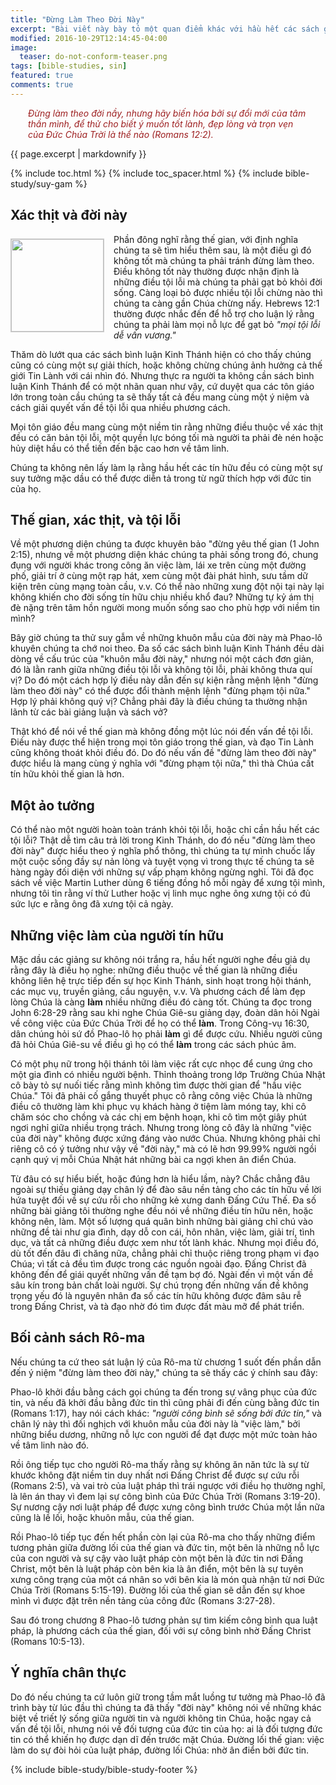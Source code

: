 ```yaml
---
title: "Đừng Làm Theo Đời Này"
excerpt: "Bài viết này bày tỏ một quan điểm khác với hầu hết các sách giải kinh và giảng luận khắp nơi rằng chủ đề này mang một ý nghĩa khác với các quan điểm phổ thông."
modified: 2016-10-29T12:14:45-04:00
image: 
  teaser: do-not-conform-teaser.png
tags: [bible-studies, sin]
featured: true
comments: true
---
```


<p style="padding-left: 2.0em; padding-right: 2.0em; font-style: italic; color: #9d1f20;">Ðừng làm theo đời nầy, nhưng hãy biến hóa bởi sự đổi mới của tâm thần mình, để thử cho biết ý muốn tốt lành, đẹp lòng và trọn vẹn của Ðức Chúa Trời là thể nào (Romans 12:2).</p>

{{ page.excerpt | markdownify }}

{% include toc.html %}
{% include toc_spacer.html %}
{% include bible-study/suy-gam %}

## Xác thịt và đời này

<img alt src="{{ site.url }}/assets/images/do-not-conform-teaser.png" style="border: 1px solid #cccccc; margin: 7px 15px 0px 0px; max-width: 100%; height: 148px; padding: 0px; float: left;">

Phần đông nghĩ rằng thế gian, với định nghĩa chúng ta sẽ tìm hiểu thêm sau, là một điều gì đó không tốt mà chúng ta phải tránh đừng làm theo. Điều không tốt này thường được nhận định là những điều tội lỗi mà chúng ta phải gạt bỏ khỏi đời sống. Càng loại bỏ được nhiều tội lỗi chừng nào thì chúng ta càng gần Chúa chừng nấy. Hebrews 12:1 thường được nhắc đến để hỗ trợ cho luận lý rằng chúng ta phải làm mọi nỗ lực để gạt bỏ <em>"mọi tội lỗi dễ vấn vương."</em>

Thăm dò lướt qua các sách bình luận Kinh Thánh hiện có cho thấy chúng cũng có cùng một sự giải thích, hoặc không chừng chúng ảnh hưởng cả thế giới Tin Lành với cái nhìn đó. Nhưng thực ra người ta không cần sách bình luận Kinh Thánh để có một nhãn quan như vậy, cứ duyệt qua các tôn giáo lớn trong toàn cầu chúng ta sẽ thấy tất cả đều mang cùng một ý niệm và cách giải quyết vấn đề tội lỗi qua nhiều phương cách.

Mọi tôn giáo đều mang cùng một niềm tin rằng những điều thuộc về xác thịt đều có căn bản tội lỗi, một quyền lực bóng tối mà người ta phải đè nén hoặc hủy diệt hầu có thể tiến đến bậc cao hơn về tâm linh.

Chúng ta không nên lấy làm lạ rằng hầu hết các tín hữu đều có cùng một sự suy tưởng mặc dầu có thể được diễn tả trong từ ngữ thích hợp với đức tin của họ.

## Thế gian, xác thịt, và tội lỗi

Về một phương diện chúng ta được khuyên bảo "đừng yêu thế gian (1 John 2:15), nhưng về một phương diện khác chúng ta phải sống trong đó, chung đụng với người khác trong công ăn việc làm, lái xe trên cùng một đường phố, giải trí ở cùng một rạp hát, xem cùng một đài phát hình, sưu tầm dữ kiện trên cùng mạng toàn cầu, v.v. Có thể nào những xung đột nội tại này lại không khiến cho đời sống tín hữu chịu nhiều khổ đau? Những tự kỷ ám thị đè nặng trên tâm hồn người mong muốn sống sao cho phù hợp với niềm tin mình?

Bây giờ chúng ta thử suy gẫm về những khuôn mẫu của đời này mà Phao-lô khuyên chúng ta chớ noi theo. Đa số các sách bình luận Kinh Thánh đều dài dòng về cấu trúc của "khuôn mẫu đời này," nhưng nói một cách đơn giản, đó là lằn ranh giữa những điều tội lỗi và không tội lỗi, phải không thưa quí vị? Do đó một cách hợp lý điều này dẫn đến sự kiện rằng mệnh lệnh "đừng làm theo đời này" có thể được đổi thành mệnh lệnh "đừng phạm tội nữa." Hợp lý phải không quý vị? Chẳng phải đây là điều chúng ta thường nhận lãnh từ các bài giảng luận và sách vở?

Thật khó để nói về thế gian mà không đồng một lúc nói đến vấn đề tội lỗi. Điều này được thể hiện trong mọi tôn giáo trong thế gian, và đạo Tin Lành cũng không thoát khỏi điều đó. Do đó nếu vấn đề "đừng làm theo đời này" được hiểu là mang cùng ý nghĩa với "đừng phạm tội nữa," thì thà Chúa cất tín hữu khỏi thế gian là hơn.

## Một ảo tưởng

Có thể nào một người hoàn toàn tránh khỏi tội lỗi, hoặc chỉ cần hầu hết các tội lỗi? Thật dễ tìm câu trả lời trong Kinh Thánh, do đó nếu "đừng làm theo đời này" được hiểu theo ý nghĩa phổ thông, thì chúng ta tự mình chuốc lấy một cuộc sống đầy sự nản lòng và tuyệt vọng vì trong thực tế chúng ta sẽ hàng ngày đối diện với những sự vấp phạm không ngừng nghỉ. Tôi đã đọc sách về việc Martin Luther dùng 6 tiếng đồng hồ mỗi ngày để xưng tội mình, nhưng tôi tin rằng ví thử Luther hoặc vị linh mục nghe ông xưng tội có đủ sức lực e rằng ông đã xưng tội cả ngày.

## Những việc làm của người tín hữu

Mặc dầu các giảng sư không nói trắng ra, hầu hết người nghe đều giả dụ rằng đây là điều họ nghe: những điều thuộc về thế gian là những điều không liên hệ trực tiếp đến sự học Kinh Thánh, sinh hoạt trong hội thánh, các mục vụ, truyền giảng, cầu nguyện, v.v. Và phương cách để làm đẹp lòng Chúa là càng <strong>làm</strong> nhiều những điều đó càng tốt. Chúng ta đọc trong John 6:28-29 rằng sau khi nghe Chúa Giê-su giảng dạy, đoàn dân hỏi Ngài về công việc của Đức Chúa Trời để họ có thể <strong>làm</strong>. Trong Công-vụ 16:30, dân chúng hỏi sứ đồ Phao-lô họ phải <strong>làm</strong> gì để được cứu. Nhiều người cũng đã hỏi Chúa Giê-su về điều gì họ có thể <strong>làm</strong> trong các sách phúc âm.

Có một phụ nữ trong hội thánh tôi làm việc rất cực nhọc để cung ứng cho một gia đình có nhiều người bệnh. Thỉnh thoảng trong lớp Trường Chúa Nhật cô bày tỏ sự nuối tiếc rằng mình không tìm được thời gian để "hầu việc Chúa." Tôi đã phải cố gắng thuyết phục cô rằng công việc Chúa là những điều cô thường làm khi phục vụ khách hàng ở tiệm làm móng tay, khi cô chăm sóc cho chồng và các chị em bệnh hoạn, khi cô tìm một giây phút ngơi nghỉ giữa nhiều trọng trách. Nhưng trong lòng cô đây là những "việc của đời này" không được xứng đáng vào nước Chúa. Nhưng không phải chỉ riêng cô có ý tưởng như vậy về "đời này," mà có lẽ hơn 99.99% người ngồi cạnh quý vị mỗi Chúa Nhật hát những bài ca ngợi khen ân điển Chúa.

Từ đâu có sự hiểu biết, hoặc đúng hơn là hiểu lầm, này? Chắc chẳng đâu ngoài sự thiếu giảng dạy chân lý để đào sâu nền tảng cho các tín hữu về lời hứa tuyệt đối về sự cứu rỗi cho những kẻ xưng danh Đấng Cứu Thế. Đa số những bài giảng tôi thường nghe đều nói về những điều tín hữu nên, hoặc không nên, làm. Một số lượng quá quân bình những bài giảng chỉ chú vào những đề tài như gia đình, dạy dỗ con cái, hôn nhân, việc làm, giải trí, tình dục, và tất cả những điều được xem như tốt lành khác. Nhưng mọi điều đó, dù tốt đến đâu đi chăng nữa, chẳng phải chỉ thuộc riêng trong phạm vi đạo Chúa; vì tất cả đều tìm được trong các nguồn ngoài đạo. Đấng Christ đã không đến để giái quyết những vấn đề tạm bợ đó. Ngài đến vì một vấn đề sâu kín trong bản chất loài người. Sự chú trọng đến những vấn đề không trọng yếu đó là nguyên nhân đa số các tín hữu không được đâm sâu rễ trong Đấng Christ, và tà đạo nhờ đó tìm được đất màu mỡ để phát triển.

## Bối cảnh sách Rô-ma

Nếu chúng ta cứ theo sát luận lý của Rô-ma từ chương 1 suốt đến phần dẫn đến ý niệm "đừng làm theo đời này," chúng ta sẽ thấy các ý chính sau đây:

Phao-lô khởi đầu bằng cách gọi chúng ta đến trong sự vâng phục của đức tin, và nếu đã khởi đầu bằng đức tin thì cũng phải đi đến cùng bằng đức tin (Romans 1:17), hay nói cách khác: <em>"người công bình sẽ sống bởi đức tin,"</em> và chân lý này thì đối nghịch với khuôn mẫu của đời này là "việc làm," bởi những biểu dương, những nỗ lực con người để đạt được một mức toàn hảo về tâm linh nào đó.

Rồi ông tiếp tục cho người Rô-ma thấy rằng sự không ăn năn tức là sự từ khước không đặt niềm tin duy nhất nơi Đấng Christ để được sự cứu rỗi (Romans 2:5), và vai trò của luật pháp thì trái ngược với điều họ thường nghĩ, là lên án thay vì đem lại sự công bình của Đức Chúa Trời (Romans 3:19-20). Sự nương cậy nơi luật pháp để được xưng công bình trước Chúa một lần nữa cũng là lề lối, hoặc khuôn mẫu, của thế gian.

Rồi Phao-lô tiếp tục đến hết phần còn lại của Rô-ma cho thấy những điểm tương phản giữa đường lối của thế gian và đức tin, một bên là những nỗ lực của con người và sự cậy vào luật pháp còn một bên là đức tin nơi Đấng Christ, một bên là luật pháp còn bên kia là ân điển, một bên là sự tuyên xưng công trạng của một cá nhân so với bên kia là món quà nhận từ nơi Đức Chúa Trời (Romans 5:15-19). Đường lối của thế gian sẽ dẫn đến sự khoe mình vì được đặt trên nền tảng của công đức (Romans 3:27-28).

Sau đó trong chương 8 Phao-lô tương phản sự tìm kiếm công bình qua luật pháp, là phương cách của thế gian, đối với sự công bình nhờ Đấng Christ (Romans 10:5-13).

## Ý nghĩa chân thực

Do đó nếu chúng ta cứ luôn giữ trong tầm mắt luồng tư tưởng mà Phao-lô đã trình bày từ lúc đầu thì chúng ta đã thấy "đời này" không nói về những khác biệt về triết lý sống giữa người tin và người không tin Chúa, hoặc ngay cả vấn đề tội lỗi, nhưng nói về đối tượng của đức tin của họ: ai là đối tượng đức tin có thể khiến họ được dạn dĩ đến trước mặt Chúa. Đường lối thế gian: việc làm do sự đòi hỏi của luật pháp, đường lối Chúa: nhờ ân điển bởi đức tin.

{% include bible-study/bible-study-footer %}
